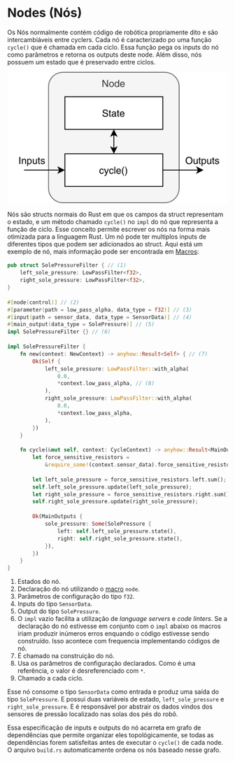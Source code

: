 # Nodes (Nós)
Os Nós normalmente contém código de robótica propriamente dito e são intercambiáveis entre cyclers. Cada nó é caracterizado po uma função `cycle()` que é chamada em cada ciclo. Essa função pega os inputs do nó como parâmetros e retorna os outputs deste node. Além disso, nós possuem um estado que é preservado entre ciclos.

<img title="Diagrama do nó" alt="Funcionamento do nó representado em forma de diagrama, mostra que a entrada e saída de dados na função cicle independe do estado do nó" src="../img/node.drawio.png">

Nós são structs normais do Rust em que os campos da struct representam o estado, e um método chamado `cycle()` no `impl` do nó que representa a função de ciclo. Esse conceito permite escrever os nós na forma mais otimizada para a linguagem Rust. Um nó pode ter multiplos inputs de diferentes tipos que podem ser adicionados ao struct. Aqui está um exemplo de nó, mais informação pode ser encontrada em [Macros](./macros.md):   

```rust
pub struct SolePressureFilter { // (1)
    left_sole_pressure: LowPassFilter<f32>,
    right_sole_pressure: LowPassFilter<f32>,
}

#[node(control)] // (2)
#[parameter(path = low_pass_alpha, data_type = f32)] // (3)
#[input(path = sensor_data, data_type = SensorData)] // (4)
#[main_output(data_type = SolePressure)] // (5)
impl SolePressureFilter {} // (6)

impl SolePressureFilter {
    fn new(context: NewContext) -> anyhow::Result<Self> { // (7)
        Ok(Self {
            left_sole_pressure: LowPassFilter::with_alpha(
                0.0,
                *context.low_pass_alpha, // (8)
            ),
            right_sole_pressure: LowPassFilter::with_alpha(
                0.0,
                *context.low_pass_alpha,
            ),
        })
    }

    fn cycle(&mut self, context: CycleContext) -> anyhow::Result<MainOutputs> { // (9)
        let force_sensitive_resistors =
            &require_some!(context.sensor_data).force_sensitive_resistors;

        let left_sole_pressure = force_sensitive_resistors.left.sum();
        self.left_sole_pressure.update(left_sole_pressure);
        let right_sole_pressure = force_sensitive_resistors.right.sum();
        self.right_sole_pressure.update(right_sole_pressure);

        Ok(MainOutputs {
            sole_pressure: Some(SolePressure {
                left: self.left_sole_pressure.state(),
                right: self.right_sole_pressure.state(),
            }),
        })
    }
}
```

1. Estados do nó.
2. Declaração do nó utilizando o [macro](./macros.md) `node`.
3. Parâmetros de configuração do tipo `f32`.
4. Inputs do tipo `SensorData`.
5. Output do tipo `SolePressure`.
6. O `impl` vazio facilita a utilização de *language servers* e *code linters*. Se a declaração do nó estivesse em conjunto com o `impl` abaixo os macros iriam produzir inúmeros erros enquando o código estivesse sendo construído. Isso acontece com frequencia implementando códigos de nó.
7. É chamado na construição do nó.
8. Usa os parâmetros de configuração declarados. Como é uma referência, o valor é desreferenciado com `*`.
9. Chamado a cada ciclo.

Esse nó consome o tipo `SensorData` como entrada e produz uma saída do tipo `SolePressure`. E possui duas variáveis de estado, `left_sole_pressure` e `right_sole_pressure`. E é responsável por abstrair os dados vindos dos sensores de pressão localizado nas solas dos pés do robô.

Essa especificação de inputs e outputs do nó acarreta em grafo de dependências que permite organizar eles topológicamente, se todas as dependências forem satisfeitas antes de executar o `cycle()` de cada node. O arquivo `build.rs` automaticamente ordena os nós baseado nesse grafo.

